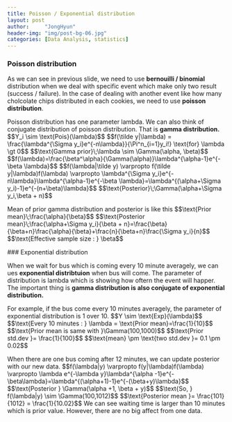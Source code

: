 ```yaml
---
title: Poisson / Exponential distribution
layout: post
author:     "JongHyun"
header-img: "img/post-bg-06.jpg"
categories: [Data Analysis, statistics]
---
```

### Poisson distribution
<p>
	As we can see in previous slide, we need to use <b>bernouilli / binomial</b> distribution when we deal with specific event which make only two result (success / failure). In the case of dealing with another event like how many cholcolate chips distributed in each cookies, we need to use <b>poisson distribution</b>.
</p>
<p>
	Poisson distribution has one parameter lambda. We can also think of conjugate distribution of poisson distribution. That is <b>gamma distribution.</b> 
	$$Y_i \sim \text{Pois}(\lambda)$$
	$$f(\tilde y|\lambda) = \frac{\lambda^{\Sigma y_i}e^{-n\lambda}}{\Pi^n_{i=1}y_i!} \text{for} \lambda \gt 0$$
	$$\text{Gamma prior}\;\lambda \sim \Gamma(\alpha, \beta)$$
	$$f(\lambda)=\frac{\beta^\alpha}{\Gamma(\alpha)}\lambda^{\alpha-1}e^{-\beta \lambda}$$
	$$f(\lambda|\tilde y) \varpropto f(\tilde y|\lambda)f(\lambda) \varpropto \lambda^{\Sigma y_i}e^{-n\lambda}\lambda^{\alpha-1}e^{-\beta \lambda}=\lambda^{(\alpha+\Sigma y_i)-1}e^{-(n+\beta)\lambda}$$
	$$\text{Posterior}\;\Gamma(\alpha+\Sigma y_i,\beta + n)$$
</p>
<p>
	Mean of prior gamma distribution and posterior is like this
	$$\text{Prior mean}\;\frac{\alpha}{\beta}$$
	$$\text{Posterior mean}\;\frac{\alpha+\Sigma y_i}{\beta + n}=\frac{\beta}{\beta+n}\frac{\alpha}{\beta}+\frac{n}{\beta+n}\frac{\Sigma y_i}{n}$$
	$$\text{Effective sample size : } \beta$$
</p>
### Exponential distribution
<p>
	When we wait for bus which is coming every 10 minute averagely, we can ues <b>exponential distribtuion</b> when bus will come. The parameter of distribution is lambda which is showing how oftern the event will happer. The important thing is <b>gamma distribution is also conjugate of exponential distribution.</b>
</p>
<p>
	For example, if the bus come every 10 minutes averagely, the parameter of exponential distribution is 1 over 10.
	$$Y \sim \text{Exp}(\lambda)$$
	$$\text{Every 10 minutes : } \lambda = \text{Prior mean}=\frac{1}{10}$$
	$$\text{Prior mean is same with }\Gamma(100,1000)$$
	$$\text{Prior std.dev }= \frac{1}{100}$$
	$$\text{mean} \pm \text{two std.dev }= 0.1 \pm 0.02$$
</p>
<p>
	When there are one bus coming after 12 minutes, we can update posterior with our new data.
	$$f(\lambda|y) \varpropto f(y|\lambda)f(\lambda) \varpropto \lambda e^{-\lambda y}\lambda^{\alpha -1}e^{-\beta\lambda}=\lambda^{(\alpha+1)-1}e^{-(\beta+y)\lambda}$$
	$$\text{Posterior } \Gamma(\alpha +1, \beta + y)$$
	$$\text{So, } f(\lambda|y) \sim \Gamma(100,1012)$$
	$$\text{Posterior mean }= \frac{101}{1012} = \frac{1}{10.02}$$
	We can see waiting time is larger than 10 minutes which is prior value. However, there are no big affect from one data.
</p>


